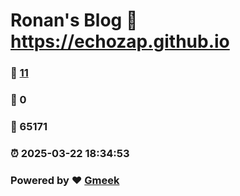 # Ronan's Blog :link: https://echozap.github.io 
### :page_facing_up: [11](https://echozap.github.io/tag.html) 
### :speech_balloon: 0 
### :hibiscus: 65171 
### :alarm_clock: 2025-03-22 18:34:53 
### Powered by :heart: [Gmeek](https://github.com/Meekdai/Gmeek)
